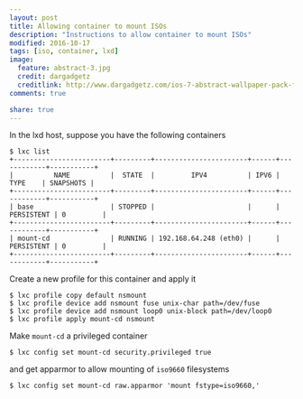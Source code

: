 ```yaml
---
layout: post
title: Allowing container to mount ISOs
description: "Instructions to allow container to mount ISOs"
modified: 2016-10-17
tags: [iso, container, lxd]
image:
  feature: abstract-3.jpg
  credit: dargadgetz
  creditlink: http://www.dargadgetz.com/ios-7-abstract-wallpaper-pack-for-iphone-5-and-ipod-touch-retina/
comments: true

share: true
---
```


In the lxd host, suppose you have the following containers

```
$ lxc list
+------------------------+---------+-----------------------+------+------------+-----------+
|          NAME          |  STATE  |         IPV4          | IPV6 |    TYPE    | SNAPSHOTS |
+------------------------+---------+-----------------------+------+------------+-----------+
| base                   | STOPPED |                       |      | PERSISTENT | 0         |
+------------------------+---------+-----------------------+------+------------+-----------+
| mount-cd               | RUNNING | 192.168.64.248 (eth0) |      | PERSISTENT | 0         |
+------------------------+---------+-----------------------+------+------------+-----------+
```

Create a new profile for this container and apply it

```
$ lxc profile copy default nsmount
$ lxc profile device add nsmount fuse unix-char path=/dev/fuse
$ lxc profile device add nsmount loop0 unix-block path=/dev/loop0
$ lxc profile apply mount-cd nsmount
```

Make `mount-cd` a privileged container

```
$ lxc config set mount-cd security.privileged true
```

and get apparmor to allow mounting of `iso9660` filesystems

```
$ lxc config set mount-cd raw.apparmor 'mount fstype=iso9660,'
```
